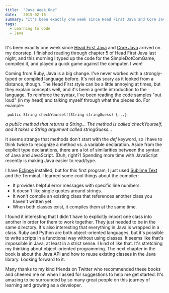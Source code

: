 ```yaml
---
title:  "Java Week One"
date:   2015-02-16
summary: "It's been exactly one week since Head First Java and Core Java arrived on my doorstep. I finished reading through chapter 5 of Head First Java last night, and this morning I typed up the code for the SimpleDotComGame, compiled it, and played a quick game against the computer..."
tags:
  - Learning to Code
  - Java
---
```

It's been exactly one week since <a href="http://www.amazon.com/Head-First-Java-Kathy-Sierra/dp/0596009208" rel="nofollow">Head First Java</a> and <a href="http://www.amazon.com/Core-Java-I--Fundamentals-9th/dp/0137081898" rel="nofollow">Core Java</a> arrived on my doorstep. I finished reading through chapter 5 of Head First Java last night, and this morning I typed up the code for the SimpleDotComGame, compiled it, and played a quick game against the computer. I won!

Coming from Ruby, Java is a big change. I've never worked with a strongly-typed or compiled language before. It's not as scary as it looked from a distance, though. The Head First style can be a little annoying at times, but they explain concepts well, and it's been a gentle introduction to the language. To reinforce the syntax, I've been reading the code samples "out loud" (in my head) and talking myself through what the pieces do. For example:
<pre class="highlight"><code> public String checkYourself(String stringGuess) {...}
</code></pre>
<em>a public method that returns a String... The method is called checkYourself, and it takes a String argument called stringGuess...</em>

It seems strange that methods don't start with the <em>def</em> keyword, so I have to think twice to recognize a method vs. a variable declaration. Aside from the explicit type declarations, there are a lot of similarities between the syntax of Java and JavaScript. (Duh, right?) Spending more time with JavaScript recently is making Java easier to read/type.

I have <a href="https://eclipse.org/" rel="nofollow">Eclipse</a> installed, but for this first program, I just used <a href="http://www.sublimetext.com/2" rel="nofollow">Sublime Text</a> and the Terminal. I learned some cool things about the compiler:
<ul>
  <li>It provides helpful error messages with specific line numbers.</li>
  <li>It doesn't like single quotes around strings.</li>
  <li>It won't compile an existing class that references another class you haven't written yet.</li>
  <li>When both classes exist, it compiles them at the same time.</li>
</ul>
I found it interesting that I didn't have to explicitly import one class into another in order for them to work together. They just needed to be in the same directory. It's also interesting that everything in Java is wrapped in a class. Ruby and Python are both object-oriented languages, but it's possible to write scripts in a functional way without using classes. It seems like that's impossible in Java, at least in a strict sense. I kind of like that. It's stretching my thinking about object-oriented programming. The next chapter in the book is about the Java API and how to reuse existing classes in the Java library. Looking forward to it.

Many thanks to my kind friends on Twitter who recommended these books and cheered me on when I asked for suggestions to help me get started. It's amazing to be surrounded by so many great people on this journey of learning and growing as a developer.